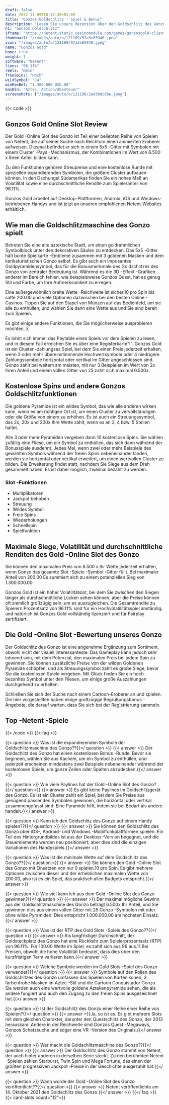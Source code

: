```yaml
---
draft: false
date: 2022-11-09T16:17:38+03:00
title: "Gonzos Goldschlitz - Spiel & Bonus"
description: "Lesen Sie unsere Rezension über den Goldschlitz des Gonzo, um zu sehen."
h1: "Gonzos Goldschlitz"
iframe: "https://netent-static.casinomodule.com/games/gonzosgold-client/game/gonzosgold-client.xhtml?launchType=iframe&iframeSandbox=allow-scripts%20allow-popups%20allow-popups-to-escape-sandbox%20allow-top-navigation%20allow-top-navigation-by-user-activation%20allow-same-origin%20allow-forms%20allow-pointer-lock&applicationType=browser&gameId=gonzosgold_not_mobile&server=https%3A%2F%2Fnetent-game.casinomodule.com%2F&lang=en&sessId=DEMO-6494182736-EUR&operatorId=netent&statisticEndpointURL=https://gcl-int.netentcdn.com/gcs/reportData&logsId=beb8b828-dda4-4dac-afb5-a8e29527f618&loadStarted=1634197533375&giOperatorConfig=%7B%22staticServer%22%3A%22https%3A%2F%2Fnetent-static.casinomodule.com%2F%22%2C%22targetElement%22%3A%22netentgame%22%2C%22launchType%22%3A%22iframe%22%2C%22iframeSandbox%22%3A%22allow-scripts%20allow-popups%20allow-popups-to-escape-sandbox%20allow-top-navigation%20allow-top-navigation-by-user-activation%20allow-same-origin%20allow-forms%20allow-pointer-lock%22%2C%22applicationType%22%3A%22browser%22%2C%22gameId%22%3A%22gonzosgold_not_mobile%22%2C%22server%22%3A%22https%3A%2F%2Fnetent-game.casinomodule.com%2F%22%2C%22lang%22%3A%22en%22%2C%22sessId%22%3A%22DEMO-6494182736XXXX%22%2C%22operatorId%22%3A%22netent%22%7D&casinourl=https://games.netent.com&loadSeqNo=0"
thumbnail: "/images/auto/o/121169/97a3e85940.jpeg"
icon: "/images/auto/o/121169/97a3e85940.jpeg"
name: "Gonzos Gold"
home: true
weight: 1
software: "Netent"
lines: "96.11%"
reels: "Nein"
freeSpins: "Hoch"
wildSymbol: "Ja"
minMaxBet: "1.300.000 USD.00"
maxWin: "Aztec, Action/Abenteuer"
screenshots: ["/images/auto/o/121196/2a438dcdbe.jpeg"]
---
```


{{< code >}}<h2>Gonzos Gold Online Slot Review</h2><p>Der Gold -Online Slot des Gonzo ist Teil einer beliebten Reihe von Spielen von Netent, die auf seiner Suche nach Reichtum einen animierten Eroberer aufweisen. Diesmal befindet er sich in einem 5x5 -Gitter mit Symbolen mit einem Cluster -Pays -Mechanismus, der Kombinationen im Wert von 6.500 x Ihren Anteil bilden kann.</p><p>Zu den Funktionen gehören Streupreise und eine kostenlose Runde mit speziellen expandierenden Symbolen, die größere Cluster aufbauen können. In den Dschungel Südamerikas finden Sie ein hohes Maß an Volatilität sowie eine durchschnittliche Rendite zum Spieleranteil von 96.11%.</p><p>Gonzos Gold arbeitet auf Desktop-Plattformen, Android, iOS und Windows-betriebenen Handys und ist jetzt an unseren empfohlenen Netent-Websites erhältlich.</p><h2>Wie man die Goldschlitzmaschine des Gonzo spielt</h2><p>Betreten Sie eine alte aztekische Stadt, um einen goldrahmlichen Symbolblock unter den dekorativen Säulen zu entdecken. Das 5x5 -Gitter hält bunte Spielkarte -Embleme zusammen mit 3 goldenen Masken und dem karikaturistischen Gonzo selbst. Es gibt auch ein imposantes Goldpyramidensymbol, das für die Bonusmerkmale des Goldschlitzes des Gonzo von zentraler Bedeutung ist. Während es die 3D -Effekt -Grafiken anderer im Bereich fehlen, wie beispielsweise Gonzos Quest, hat es genug Stil und Farbe, um Ihre Aufmerksamkeit zu erregen.</p><p>Eine außergewöhnlich breite Wette -Reichweite ist sicher.10 pro Spin bis satte 200.00 und viele Optionen dazwischen bei den besten Online -Casinos. Tippen Sie auf den Stapel von Münzen auf das Bedienfeld, um sie alle zu enthüllen, und wählen Sie dann eine Wette aus und Sie sind bereit zum Spielen.</p><p>Es gibt einige andere Funktionen, die Sie möglicherweise ausprobieren möchten, z.</p><p>Es lohnt sich immer, das Paytable eines Spiels vor dem Spielen zu lesen, und in diesem Fall erreichen Sie es über eine Registerkarte"I". Gonzos Gold ist ein Cluster -zahlungses Spiel, bei dem Sie einen Preis jederzeit erhalten, wenn 3 oder mehr übereinstimmende Hochwertsymbole oder 4 niedrigere Zahlungssymbole horizontal oder vertikal im Gitter angeschlossen sind. Gonzo zahlt bei weitem am meisten, mit nur 3 Beispielen im Wert von 2x Ihren Anteil und einem vollen Gitter von 25 zahlt sich maximal 6.500x.</p><h2>Kostenlose Spins und andere Gonzos Goldschlitzfunktionen</h2><p>Die goldene Pyramide ist ein wildes Symbol, das wie alle anderen wirken kann, wenn es am richtigen Ort ist, um einen Cluster zu vervollständigen oder die Größe von einem zu erhöhen. Es ist auch ein Streuungssymbol, das 2x, 20x und 200x Ihre Wette zahlt, wenn es an 3, 4 bzw. 5 Stellen haltet.</p><p>Alle 3 oder mehr Pyramiden vergeben dann 10 kostenlose Spins. Sie wählen zufällig eine Fliese, um ein Symbol zu enthüllen, das sich dann während der Bonusspiele ausdehnt. Jedes Mal, wenn zwei oder mehr Beispiele des gewählten Symbols während der freien Spins nebeneinander landen, werden sie horizontal oder vertikal erweitert, um einen wertvollen Cluster zu bilden. Die Erweiterung findet statt, nachdem Sie Siege aus dem Dreh gesammelt haben. Es ist daher möglich, zweimal bezahlt zu werden.</p><h3>
Slot -Funktionen</h3><ul>
<li></span>
Multiplikatoren</li>
<li></span>
Jackpot behoben</li>
<li></span>
Streuung</li>
<li></span>
Wildes Symbol</li>
<li></span>
Freie Spins</li>
<li></span>
Wiederholungen</li>
<li></span>
Schnellspin</li>
<li></span>
Spielfunktion</li></ul><h2>Maximale Siege, Volatilität und durchschnittliche Renditen des Gold -Online Slot des Gonzo</h2><p>Sie können den maximalen Preis von 6.500 x Ihr Wette jederzeit erhalten, wenn Gonzo das gesamte Slot -Spiele -Symbol -Gitter füllt. Bei maximaler Anteil von 200.00 Es summiert sich zu einem potenziellen Sieg von 1.300.000.00.</p><p>Gonzos Gold ist ein hoher Volatilitätslot, bei dem Sie zwischen den Siegen länger als durchschnittliche Lücken sehen können, aber die Preise können oft ziemlich großzügig sein, um es auszugleichen. Die Gesamtrendite zu Spielern Prozentsatz von 96.11% sind für ein Hochvolatilitätsspiel anständig, und natürlich ist Gonzos Gold vollständig lizenziert und für Fairplay zertifiziert.</p><h2>Die Gold -Online Slot -Bewertung unseres Gonzo</h2><p>Der Goldschlitz des Gonzo ist eine angenehme Ergänzung zum Sortiment, obwohl nicht der visuell interessanteste. Das Gameplay kann jedoch sehr lohnend sein, mit dem Potenzial, den maximalen Preis bei jedem Spin zu gewinnen. Sie können zusätzliche Preise von der wilden Goldenen Pyramide schöpfen, und als Streuungssymbol zahlt es große Siege, bevor Sie die kostenlosen Spiele vergeben. Mit Glück finden Sie ein hoch bezahltes Symbol unter den Fliesen, um einige große Auszahlungen durchgehend zu erhalten.</p><p>Schließen Sie sich der Suche nach einem Cartoon-Eroberer an und spielen. Die hier vorgestellten haben einige großzügige Begrüßungsbonus -Angebote, die darauf warten, dass Sie sich bei der Registrierung sammeln.</p><h2>Top -Netent -Spiele</h2>
{{< /code >}}
{{< faq >}}

{{< question >}} Was ist die expandierenden Symbole der Goldschlitzmaschine des Gonzo??{{</ question >}}
{{< answer >}} Der Goldschlitz des Gonzo hat einen kostenlosen Bonus -Runde. Bevor sie beginnen, wählen Sie aus Kacheln, um ein Symbol zu enthüllen, und jederzeit erscheinen mindestens zwei Beispiele nebeneinander während der kostenlosen Spiele, um ganze Zeilen oder Spalten abzudecken.{{</ answer >}}

{{< question >}} Wie viele Paylines hat der Gold -Online Slot des Gonzo?{{</ question >}}
{{< answer >}} Es gibt keine Paylines im Goldschlitzgerät des Gonzo. Es ist ein Cluster zahlt ein Spiel, bei dem Sie Preise aus genügend passenden Symbolen gewinnen, die horizontal oder vertikal zusammengefasst sind. Eine Pyramide hilft, indem sie bei Bedarf als andere handelt.{{</ answer >}}

{{< question >}} Kann ich den Goldschlitz des Gonzo auf einem Handy spielen??{{</ question >}}
{{< answer >}} Sie können den Goldschlitz des Gonzo über iOS-, Android- und Windows -Mobilfunkplattformen spielen. Ein Teil des Hintergrundbildes ist aus der Desktop -Version begegnet, und die Steuerelemente werden neu positioniert, aber dies sind die einzigen Variationen des Handyspiels.{{</ answer >}}

{{< question >}} Was ist die minimale Wette auf dem Goldschlitz des Gonzo??{{</ question >}}
{{< answer >}} Sie können den Gold -Online Slot des Gonzo mit Einsätzen von nur 0 spielen.10 pro Spin. Es gibt mehrere Optionen zwischen dieser und der erheblichen maximalen Wette von 200.00, also ist es ein Spiel, das praktisch allen Budgets entspricht.{{</ answer >}}

{{< question >}} Wie viel kann ich aus dem Gold -Online Slot des Gonzo gewinnen?{{</ question >}}
{{< answer >}} Der maximal mögliche Gewinn aus der Goldschlitzmaschine des Gonzo beträgt 6.500x Ihr Anteil, und Sie gewinnen dies aus einem vollen Gitter mit 25 Gonzo -Symbolen mit oder ohne wilde Pyramiden. Dies entspricht 1.000.000.00 am höchsten Einsatz.{{</ answer >}}

{{< question >}} Was ist der RTP des Gold Slots -Spiels des Gonzo??{{</ question >}}
{{< answer >}} Als langfristiger Durchschnitt, der Goldsteckplatz des Gonzo hat eine Rückkehr zum Spielerprozentsatz (RTP) von 96.11%. Für 100.00 Wette im Spiel, es zahlt sich aus 96 aus.11 Bei Preisen, obwohl die hohe Volatilität bedeutet, dass dies über den kurzfristigen Term variieren kann.{{</ answer >}}

{{< question >}} Welche Symbole werden im Gold Slots -Spiel des Gonzo verwendet?{{</ question >}}
{{< answer >}} Symbole auf den Rollen des Goldschlitzes des Gonzo umfassen das Spielen von Kartenikonen, 3 farbenfrohe Masken im Aztec -Stil und die Cartoon Conquistador Gonzo. Sie werden auch eine wertvolle goldene Aztekenpyramide sehen, die als andere fungiert und auch den Zugang zu den freien Spins ausgezeichnet hat.{{</ answer >}}

{{< question >}} Ist der Goldschlitz des Gonzo einer Reihe einer Reihe von Spielen?{{</ question >}}
{{< answer >}}Ja, so ist es. Es gibt mehrere Slots mit dem gleichen Charakter, darunter den Questschlitz des Gonzo, der 2013 herauskam. Andere in der Reichweite sind Gonzos Quest -Megaways, Gonzos Schatzsuche und sogar eine VR -Version des Originals.{{</ answer >}}

{{< question >}} Wer macht die Goldschlitzmaschine des Gonzo??{{</ question >}}
{{< answer >}} Der Goldschlitz des Gonzo stammt von Netent, der auch hinter anderen in derselben Serie steckt. Zu den berühmten Netent -Spielen zählen Starburst, Twin Spin und Mega Fortune, das einen der größten progressiven Jackpot -Preise in der Geschichte ausgezahlt hat.{{</ answer >}}

{{< question >}} Wann wurde der Gold -Online Slot des Gonzo veröffentlicht??{{</ question >}}
{{< answer >}} Netent veröffentlichte am 14. Oktober 2021 den Goldschlitz des Gonzo.{{</ answer >}}
{{</ faq >}}
{{< card-slots count="12">}}